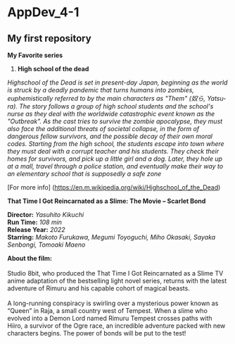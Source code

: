 # AppDev_4-1
## My first repository

**My Favorite series** 

1. **High school of the dead**

*Highschool of the Dead is set in present-day Japan, beginning as the world is struck by a deadly pandemic that turns humans into zombies, euphemistically referred to by the main characters as "Them" (奴ら, Yatsu-ra). The story follows a group of high school students and the school's nurse as they deal with the worldwide catastrophic event known as the "Outbreak". As the cast tries to survive the zombie apocalypse, they must also face the additional threats of societal collapse, in the form of dangerous fellow survivors, and the possible decay of their own moral codes. Starting from the high school, the students escape into town where they must deal with a corrupt teacher and his students. They check their homes for survivors, and pick up a little girl and a dog. Later, they hole up at a mall, travel through a police station, and eventually make their way to an elementary school that is supposedly a safe zone* 

[For more info] (https://en.m.wikipedia.org/wiki/Highschool_of_the_Dead) 

**That Time I Got Reincarnated as a Slime: The Movie – Scarlet Bond**

**Director:** *Yasuhito Kikuchi* <br>
  **Run Time:** *108 min* <br>
**Release Year:** *2022* <br>
 **Starring:** *Makoto Furukawa, Megumi Toyoguchi, Miho Okasaki, Sayaka Senbongi, Tomoaki Maeno* <br>

**About the film:**
<br><br>Studio 8bit, who produced the That Time I Got Reincarnated as a Slime TV anime adaptation of the bestselling light novel series, returns with the latest adventure of Rimuru and his capable cohort of magical beasts.
<br><br>
A long-running conspiracy is swirling over a mysterious power known as “Queen” in Raja, a small country west of Tempest. When a slime who evolved into a Demon Lord named Rimuru Tempest crosses paths with Hiiro, a survivor of the Ogre race, an incredible adventure packed with new characters begins. The power of bonds will be put to the test!


